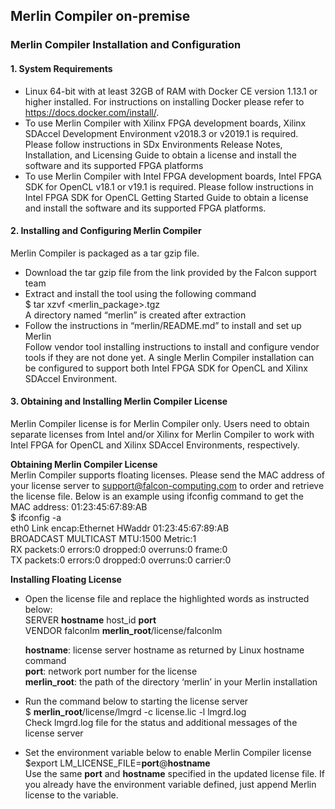 ## Merlin Compiler on-premise

### Merlin Compiler Installation and Configuration
#### 1. System Requirements
* Linux 64-bit with at least 32GB of RAM with Docker CE version 1.13.1 or higher installed. For instructions on installing Docker please refer to https://docs.docker.com/install/.
* To use Merlin Compiler with Xilinx FPGA development boards, Xilinx SDAccel Development Environment v2018.3 or v2019.1 is required. Please follow instructions in SDx Environments Release Notes, Installation, and Licensing Guide to obtain a license and install the software and its supported FPGA platforms
* To use Merlin Compiler with Intel FPGA development boards, Intel FPGA SDK for OpenCL v18.1 or v19.1 is required. Please follow instructions in Intel FPGA SDK for OpenCL Getting Started Guide to obtain a license and install the software and its supported FPGA platforms.

#### 2. Installing and Configuring Merlin Compiler
  Merlin Compiler is packaged as a tar gzip file. 
* Download the tar gzip file from the link provided by the Falcon support team
* Extract and install the tool using the following command  
  $ tar xzvf <merlin_package>.tgz  
  A directory named “merlin” is created after extraction
* Follow the instructions in “merlin/README.md” to install and set up Merlin  
  Follow vendor tool installing instructions to install and configure vendor tools if they are not done yet. A single Merlin Compiler installation can be configured to support both Intel FPGA SDK for OpenCL and Xilinx SDAccel Environment.

#### 3. Obtaining and Installing Merlin Compiler License 
  Merlin Compiler license is for Merlin Compiler only. Users need to obtain separate licenses from Intel and/or Xilinx for Merlin Compiler to work with Intel FPGA for OpenCL and Xilinx SDAccel Environments, respectively.

   **Obtaining Merlin Compiler License**  
   Merlin Compiler supports floating licenses. Please send the MAC address of your license server to support@falcon-computing.com to order and retrieve the license file. Below is an example using ifconfig command to get the MAC address: 01:23:45:67:89:AB  
    $ ifconfig -a  
    eth0      Link encap:Ethernet  HWaddr 01:23:45:67:89:AB  
              BROADCAST MULTICAST  MTU:1500  Metric:1  
              RX packets:0 errors:0 dropped:0 overruns:0 frame:0  
              TX packets:0 errors:0 dropped:0 overruns:0 carrier:0  

   **Installing Floating License**
* Open the license file and replace the highlighted words as instructed below:  
   SERVER **hostname** host_id **port**  
   VENDOR falconlm **merlin_root**/license/falconlm  

   **hostname**:  license server hostname as returned by Linux hostname command  
   **port**: network port number for the license  
   **merlin_root**:  the path of the directory ‘merlin’ in your Merlin installation  
* Run the command below to starting the license server  
  $ **merlin_root**/license/lmgrd -c license.lic -l lmgrd.log  
  Check lmgrd.log file for the status and additional messages of the license server
* Set the environment variable below to enable Merlin Compiler license  
  $export LM_LICENSE_FILE=**port**@**hostname**  
  Use the same **port** and **hostname** specified in the updated license file. If you already have the environment variable defined, just append Merlin license to the variable.

